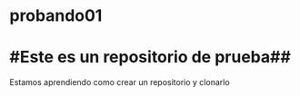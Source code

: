 # probando01
# #Este es un repositorio de prueba##

Estamos aprendiendo como crear un repositorio y clonarlo
